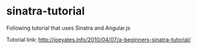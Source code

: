 # sinatra-tutorial
Following tutorial that uses Sinatra and Angular.js

Tutorial link: http://joeyates.info/2010/04/07/a-beginners-sinatra-tutorial/
